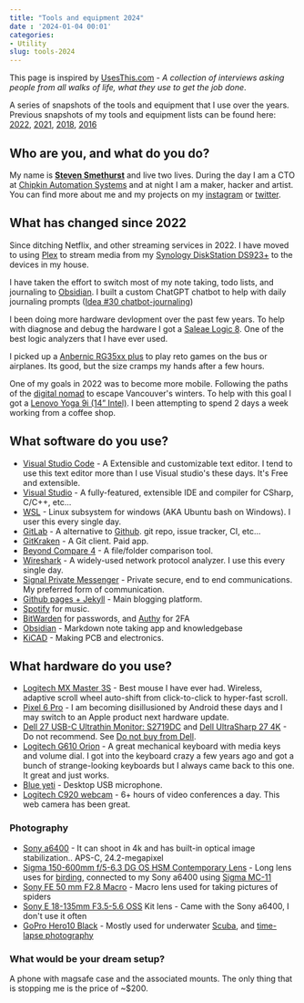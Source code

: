 ```yaml
---
title: "Tools and equipment 2024"
date : '2024-01-04 00:01'
categories:
- Utility
slug: tools-2024
---
```


This page is inspired by [UsesThis.com](https://usesthis.com/) - _A collection of interviews asking people from all walks of life, what they use to get the job done_.

A series of snapshots of the tools and equipment that I use over the years. Previous snapshots of my tools and equipment lists can be found here: [2022](/tools-2022/), [2021](/current-tools-and-equipment-2021), [2018](/tools-2018), [2016](/tools-2016)

## Who are you, and what do you do?

My name is __[Steven Smethurst](/about)__ and live two lives. During the day I am a CTO at [Chipkin Automation Systems](http://store.chipkin.com/) and at night I am a maker, hacker and artist. You can find more about me and my projects on my [instagram](https://instagram.com/funvill) or [twitter](https://twitter.com/funvill).

## What has changed since 2022

Since ditching Netflix, and other streaming services in 2022. I have moved to using [Plex](https://www.plex.tv/) to stream media from my [Synology DiskStation DS923+](https://www.synology.com/en-us/products/DS923+) to the devices in my house.

I have taken the effort to switch most of my note taking, todo lists, and journaling to [Obsidian](https://obsidian.md/). I built a custom ChatGPT chatbot to help with daily journaling prompts ([Idea #30 chatbot-journaling](https://blog.abluestar.com/idea030-chatbot-journaling/))

I been doing more hardware devlopment over the past few years. To help with diagnose and debug the hardware I got a [Saleae Logic 8](https://www.saleae.com/). One of the best logic analyzers that I have ever used.

I picked up a [Anbernic RG35xx plus](https://anbernic.com/products/rg35xx-plus) to play reto games on the bus or airplanes. Its good, but the size cramps my hands after a few hours.

One of my goals in 2022 was to become more mobile. Following the paths of the [digital nomad](https://nomadlist.com/) to escape Vancouver's winters. To help with this goal I got a [Lenovo Yoga 9i (14” Intel)](https://www.lenovo.com/ca/en/p/laptops/yoga/yoga-2-in-1-series/yoga-9i-gen-8-(14-inch-intel)/83b1001yus). I been attempting to spend 2 days a week working from a coffee shop.

## What software do you use?

- [Visual Studio Code](https://code.visualstudio.com/) - A Extensible and customizable text editor. I tend to use this text editor more than I use Visual studio's these days. It's Free and extensible.
- [Visual Studio](https://www.visualstudio.com/vs/community/) - A fully-featured, extensible IDE and compiler for CSharp, C/C++, etc...
- [WSL](https://docs.microsoft.com/en-us/windows/wsl/install-win10) - Linux subsystem for windows (AKA Ubuntu bash on Windows). I user this every single day.
- [GitLab](https://about.gitlab.com/) - A alternative to [Github](https://github.com/). git repo, issue tracker, CI, etc...
- [GitKraken](https://www.gitkraken.com/) - A Git client. Paid app.
- [Beyond Compare 4](http://www.scootersoftware.com/) - A file/folder comparison tool.
- [Wireshark](https://www.wireshark.org/) - A widely-used network protocol analyzer. I use this every single day.
- [Signal Private Messenger](https://play.google.com/store/apps/details?id=org.thoughtcrime.securesms&hl=en) - Private secure, end to end communications. My preferred form of communication.
- [Github pages + Jekyll](https://github.com/funvill/funvill.github.io) - Main blogging platform.
- [Spotify](https://www.spotify.com/ca-en/) for music.
- [BitWarden](https://bitwarden.com/) for passwords, and [Authy](https://authy.com/) for 2FA
- [Obsidian](https://obsidian.md/) - Markdown note taking app and knowledgebase
- [KiCAD](https://kicad.org/) - Making PCB and electronics.

## What hardware do you use?

- [Logitech MX Master 3S](https://www.logitech.com/en-ca/mx/master-series.html) - Best mouse I have ever had. Wireless, adaptive scroll wheel auto-shift from click-to-click to hyper-fast scroll.
- [Pixel 6 Pro](https://en.wikipedia.org/wiki/Pixel_6) - I am becoming disillusioned by Android these days and I may switch to an Apple product next hardware update.
- [Dell 27 USB-C Ultrathin Monitor: S2719DC](https://www.dell.com/en-ca/shop/dell-27-usb-c-ultrathin-monitor-s2719dc/apd/210-aqpv/monitors-monitor-accessories) and [Dell UltraSharp 27 4K](https://www.dell.com/en-ca/shop/ultrasharp-27-4k-usb-c-monitor-u2720q/apd/210-avjv/monitors-monitor-accessories) - Do not recommend. See [Do not buy from Dell](/dont-buy-from-dell).
- [Logitech G610 Orion](https://www.tomsguide.com/us/logitech-g610-orion,review-3506.html) - A great mechanical keyboard with media keys and volume dial. I got into the keyboard crazy a few years ago and got a bunch of strange-looking keyboards but I always came back to this one. It great and just works.
- [Blue yeti](https://www.bluemic.com/en-us/products/yeti/) - Desktop USB microphone.
- [Logitech C920 webcam](https://www.logitech.com/en-us/product/hd-pro-webcam-c920) - 6+ hours of video conferences a day. This web camera has been great.

### Photography

- [Sony a6400](https://www.sony.ca/en/electronics/interchangeable-lens-cameras/ilce-6400) - It can shoot in 4k and has built-in optical image stabilization.. APS-C, 24.2-megapixel
- [Sigma 150-600mm f/5-6.3 DG OS HSM Contemporary Lens](https://www.sigmacanada.ca/products/150-600mm-f5-6-3-dg-os-hsm-contemporary) - Long lens uses for [birding](/projects/2021-bird-playing-cards/), connected to my Sony a6400 using [Sigma MC-11](https://www.sigma-global.com/en/accessories/mc-11/)
- [Sony FE 50 mm F2.8 Macro](https://www.sony.ca/en/electronics/camera-lenses/sel50m28) - Macro lens used for taking pictures of spiders
- [Sony E 18-135mm F3.5-5.6 OSS](https://www.sony.ca/en/electronics/camera-lenses/sel18135) Kit lens - Came with the Sony a6400, I don't use it often
- [GoPro Hero10 Black](https://gopro.com/en/us/shop/cameras/hero10-black/CHDHX-101-master.html) - Mostly used for underwater [Scuba](https://www.scuba.com/), and [time-lapse photography](https://en.wikipedia.org/wiki/Time-lapse_photography)

### What would be your dream setup?

A phone with magsafe case and the associated mounts. The only thing that is stopping me is the price of ~$200. 
